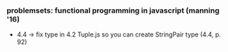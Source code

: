### problemsets: functional programming in javascript (manning '16)

- 4.4 -> fix type in 4.2 Tuple.js so you can create StringPair type (4.4, p. 92)
